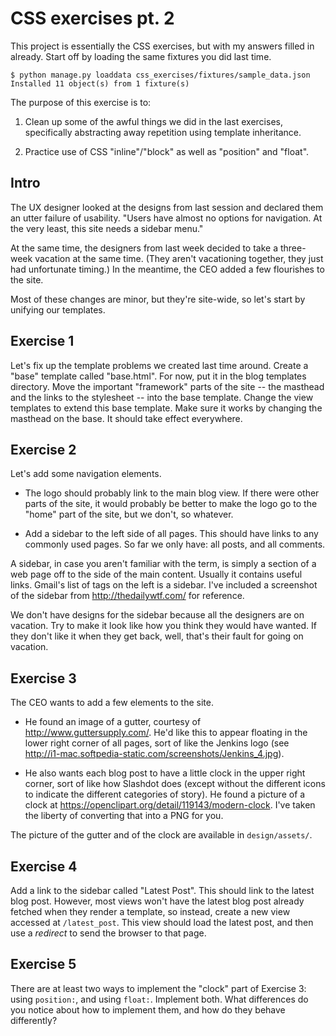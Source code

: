 # CSS exercises pt. 2

This project is essentially the CSS exercises, but with my
answers filled in already. Start off by loading the same fixtures you
did last time.

    $ python manage.py loaddata css_exercises/fixtures/sample_data.json
    Installed 11 object(s) from 1 fixture(s)

The purpose of this exercise is to:

1. Clean up some of the awful things we did in the last exercises,
   specifically abstracting away repetition using template
   inheritance.

2. Practice use of CSS "inline"/"block" as well as "position" and
   "float".

## Intro

The UX designer looked at the designs from last session and declared
them an utter failure of usability. "Users have almost no options for
navigation. At the very least, this site needs a sidebar menu."

At the same time, the designers from last week decided to take a
three-week vacation at the same time. (They aren't vacationing
together, they just had unfortunate timing.) In the meantime, the CEO
added a few flourishes to the site.

Most of these changes are minor, but they're site-wide, so let's start
by unifying our templates.

## Exercise 1

Let's fix up the template problems we created last time around. Create
a "base" template called "base.html". For now, put it in the blog
templates directory. Move the important "framework" parts of the site
-- the masthead and the links to the stylesheet -- into the base
template. Change the view templates to extend this base template. Make
sure it works by changing the masthead on the base. It should take
effect everywhere.

## Exercise 2

Let's add some navigation elements.

- The logo should probably link to the main blog view. If there were
  other parts of the site, it would probably be better to make the
  logo go to the "home" part of the site, but we don't, so whatever.

- Add a sidebar to the left side of all pages. This should have links
  to any commonly used pages. So far we only have: all posts, and all
  comments.

A sidebar, in case you aren't familiar with the term, is simply a
section of a web page off to the side of the main content. Usually it
contains useful links. Gmail's list of tags on the left is a
sidebar. I've included a screenshot of the sidebar from
http://thedailywtf.com/ for reference.

We don't have designs for the sidebar because all the designers are on
vacation. Try to make it look like how you think they would have
wanted. If they don't like it when they get back, well, that's their
fault for going on vacation.

## Exercise 3

The CEO wants to add a few elements to the site.

- He found an image of a gutter, courtesy of
  http://www.guttersupply.com/. He'd like this to appear floating in
  the lower right corner of all pages, sort of like the Jenkins logo
  (see http://i1-mac.softpedia-static.com/screenshots/Jenkins_4.jpg).

- He also wants each blog post to have a little clock in the upper
  right corner, sort of like how Slashdot does (except without the
  different icons to indicate the different categories of story).  He
  found a picture of a clock at
  https://openclipart.org/detail/119143/modern-clock. I've taken the
  liberty of converting that into a PNG for you.

The picture of the gutter and of the clock are available in
``design/assets/``.

## Exercise 4

Add a link to the sidebar called "Latest Post". This should link to
the latest blog post. However, most views won't have the latest blog
post already fetched when they render a template, so instead, create a
new view accessed at ``/latest_post``. This view should load the
latest post, and then use a *redirect* to send the browser to that
page.

## Exercise 5

There are at least two ways to implement the "clock" part of Exercise
3: using ``position:``, and using ``float:``. Implement both. What
differences do you notice about how to implement them, and how do they
behave differently?
